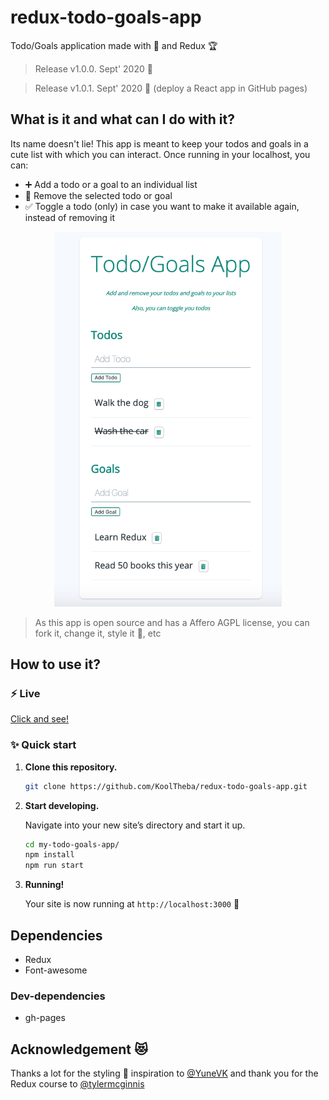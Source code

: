 # redux-todo-goals-app
Todo/Goals application made with 💜  and Redux 🏆 

> Release v1.0.0. Sept' 2020 💪

> Release v1.0.1. Sept' 2020 💪 (deploy a React app in GitHub pages)

## What is it and what can I do with it?
Its name doesn't lie! This app is meant to keep your todos and goals in a cute list with which you can interact.
Once running in your localhost, you can:
- ➕ Add a todo or a goal to an individual list
- 🚫 Remove the selected todo or goal
- ✅ Toggle a todo (only) in case you want to make it available again, instead of removing it

<p align="center">
  <img alt="Aplicación Todo" height="600" src="other/todo_goals_app_screenshot.png">
</p>

> As this app is open source and has a Affero AGPL license, you can fork it, change it, style it 💅, etc

## How to use it?
### ⚡️ Live
[Click and see!](https://kooltheba.github.io/redux-todo-goals-app/)

### ✨ Quick start

1.  **Clone this repository.**

    ```sh
    git clone https://github.com/KoolTheba/redux-todo-goals-app.git
    ```

2.  **Start developing.**

    Navigate into your new site’s directory and start it up.

    ```sh
    cd my-todo-goals-app/
    npm install
    npm run start
    ```

3.  **Running!**

    Your site is now running at `http://localhost:3000` 🚀

## Dependencies
- Redux
- Font-awesome

### Dev-dependencies
- gh-pages

## Acknowledgement 😻
Thanks a lot for the styling 💅 inspiration to [@YuneVK](https://github.com/YuneVK) and thank you for the Redux course to [@tylermcginnis](https://github.com/tylermcginnis)


